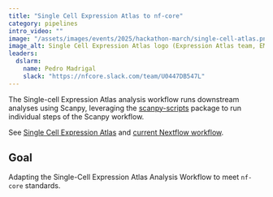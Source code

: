 ```yaml
---
title: "Single Cell Expression Atlas to nf-core"
category: pipelines
intro_video: ""
image: "/assets/images/events/2025/hackathon-march/single-cell-atlas.png"
image_alt: Single Cell Expression Atlas logo (Expression Atlas team, EMBL-EBI)
leaders:
  dslarm:
    name: Pedro Madrigal
    slack: "https://nfcore.slack.com/team/U0447DB547L"
---
```


The Single-cell Expression Atlas analysis workflow runs downstream analyses using Scanpy, leveraging the [scanpy-scripts](https://github.com/ebi-gene-expression-group/scanpy-scripts) package to run individual steps of the Scanpy workflow.

See [Single Cell Expression Atlas](https://www.ebi.ac.uk/gxa/sc)
and [current Nextflow workflow](https://github.com/ebi-gene-expression-group/scxa-tertiary-workflow).

## Goal

Adapting the Single-Cell Expression Atlas Analysis Workflow to meet `nf-core` standards.
